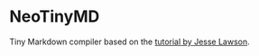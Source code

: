 # NeoTinyMD

Tiny Markdown compiler based on the [tutorial by Jesse Lawson](https://jesselawson.org/rust/getting-started-with-rust-by-building-a-tiny-markdown-compiler/).

